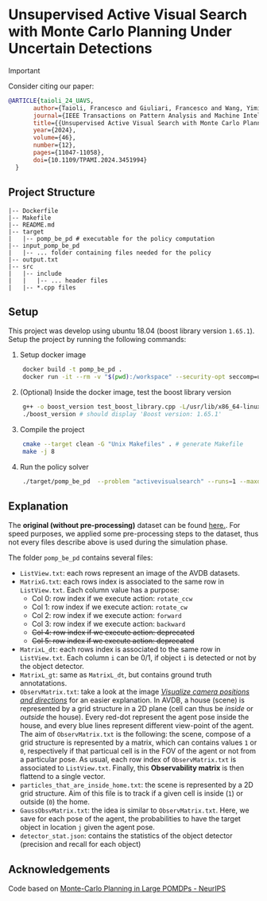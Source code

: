 # Unsupervised Active Visual Search with Monte Carlo Planning Under Uncertain Detections

> [!IMPORTANT]
> Consider citing our paper:
> ```BibTeX
>@ARTICLE{taioli_24_UAVS,
>        author={Taioli, Francesco and Giuliari, Francesco and Wang, Yiming and Berra, Riccardo and Castellini, Alberto and Bue, Alessio Del and Farinelli, Alessandro and Cristani, Marco and Setti, Francesco},
>        journal={IEEE Transactions on Pattern Analysis and Machine Intelligence}, 
>        title={{Unsupervised Active Visual Search with Monte Carlo Planning under Uncertain Detections}}, 
>        year={2024},
>        volume={46},
>        number={12},
>        pages={11047-11058},
>        doi={10.1109/TPAMI.2024.3451994}
>   }
>   ```

## Project Structure
```
|-- Dockerfile
|-- Makefile
|-- README.md
|-- target
|   |-- pomp_be_pd # executable for the policy computation
|-- input_pomp_be_pd 
|   |-- ... folder containing files needed for the policy
|-- output.txt
|-- src  
|   |-- include
|   |   |-- ... header files
|   |-- *.cpp files
```

## Setup
This project was develop using ubuntu 18.04 (boost library version ```1.65.1```). Setup the project by running the following commands:

1. Setup docker image 
```bash 
    docker build -t pomp_be_pd .
    docker run -it --rm -v "$(pwd):/workspace" --security-opt seccomp=unconfined --name pomp_be_pd_container -w /workspace pomp_be_pd /bin/bash
```

2. (Optional) Inside the docker image, test the boost library version
```bash
    g++ -o boost_version test_boost_library.cpp -L/usr/lib/x86_64-linux-gnu
    ./boost_version # should display 'Boost version: 1.65.1'
```
3. Compile the project
```bash
    cmake --target clean -G "Unix Makefiles" . # generate Makefile
    make -j 8
```

4. Run the policy solver
```bash
    ./target/pomp_be_pd  --problem "activevisualsearch" --runs=1 --maxdoubles=10 --mindoubles=10 --use_gt=1 --penality=1 --accuracy=120 --target_id=3 --startpos=10
```

## Explanation
The **original (without pre-processing)** dataset can be found [here.](https://www.cs.unc.edu/~ammirato/active_vision_dataset_website/visualize_data.html). For speed purposes, we applied some pre-processing steps to the dataset, thus not every files describe above is used during the simulation phase.

The folder ```pomp_be_pd``` contains several files:
- ```ListView.txt```: each rows represent an image of the AVDB datasets.
- ```MatrixG.txt```: each rows index is associated to the same row in ```ListView.txt```.  Each column value has a purpose: 
    - Col 0: row index if we execute action: `rotate_ccw`
    - Col 1: row index if we execute action: `rotate_cw`
    - Col 2: row index if we execute action: `forward`
    - Col 3: row index if we execute action: `backward`
    - ~~Col 4: row index if we execute action: deprecated~~
    - ~~Col 5: row index if we execute action: deprecated~~
- ```MatrixL_dt```: each rows index is associated to the same row in ```ListView.txt```. Each column ```i``` can be 0/1, if object ```i``` is detected or not by the object detector.
- ```MatrixL_gt```: same as ```MatrixL_dt```, but contains ground truth annotatations.
- ```ObservMatrix.txt```: take a look at the image [*Visualize camera positions and directions*](https://www.cs.unc.edu/~ammirato/active_vision_dataset_website/visualize_data.html)  for an easier explanation.
In AVDB, a house (scene) is represented by a grid structure in a 2D plane (cell can thus be *inside* or *outside* the house).
Every red-dot represent the agent pose inside the house, and every blue lines represent different view-point of the agent.
The aim of  ```ObservMatrix.txt``` is the following: the scene, compose of a grid structure is represented by a matrix, which can contains values ```1``` or ```0```, respectively if that particual cell is in the FOV of the agent or not from  a particular pose.
As usual, each row index of ```ObservMatrix.txt``` is associated to ```ListView.txt```. Finally, this **Observability matrix** is then flattend to a single vector.
- ```particles_that_are_inside_home.txt```: the scene is represented by a 2D grid structure. Aim of this file is to track if a given cell is inside (```1```) or outside (```0```) the home.
- ```GaussObsvMatrix.txt```: the idea is similar to ```ObservMatrix.txt```. Here, we save for each pose of the agent, the  probabilities to have the target object in location `j` given the agent pose.
- `detector_stat.json`: contains the statistics of the object detector (precision and recall for each object)


## Acknowledgements
Code based on [Monte-Carlo Planning in Large POMDPs - NeurIPS](https://papers.nips.cc/paper_files/paper/2010/hash/edfbe1afcf9246bb0d40eb4d8027d90f-Abstract.html)